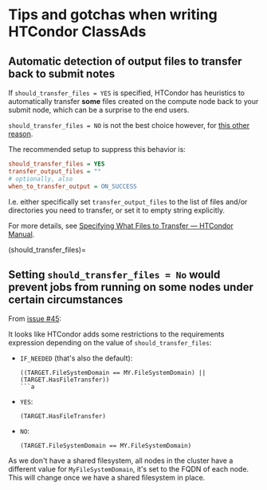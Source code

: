 # Tips and gotchas when writing HTCondor ClassAds

## Automatic detection of output files to transfer back to submit notes

If `should_transfer_files = YES` is specified, HTCondor has heuristics to automatically transfer **some** files created on the compute node back to your submit node, which can be a surprise to the end users.

`should_transfer_files = NO` is not the best choice however, for [this other reason](#should_transfer_files).

The recommended setup to suppress this behavior is:

```ini
should_transfer_files = YES
transfer_output_files = ""
# optionally, also
when_to_transfer_output = ON_SUCCESS
```

I.e. either specifically set `transfer_output_files` to the list of files and/or directories you need to transfer, or set it to empty string explicitly.

For more details, see [Specifying What Files to Transfer — HTCondor Manual](https://htcondor.readthedocs.io/en/latest/users-manual/file-transfer.html#specifying-if-and-when-to-transfer-files).

(should_transfer_files)=
## Setting `should_transfer_files = No` would prevent jobs from running on some nodes under certain circumstances

From [issue #45](https://github.com/simonsobs-uk/data-centre/issues/45#issuecomment-1911646837):

It looks like HTCondor adds some restrictions to the requirements expression depending on the value of `should_transfer_files`:

-   `IF_NEEDED` (that's also the default):

    ```
    ((TARGET.FileSystemDomain == MY.FileSystemDomain) || (TARGET.HasFileTransfer))
    ```a

-   `YES`:

    ```
    (TARGET.HasFileTransfer)
    ```

-   `NO`:

    ```
    (TARGET.FileSystemDomain == MY.FileSystemDomain)
    ```
    
As we don't have a shared filesystem, all nodes in the cluster have a different value for `MyFileSystemDomain`, it's set to the FQDN of each node. This will change once we have a shared filesystem in place.
